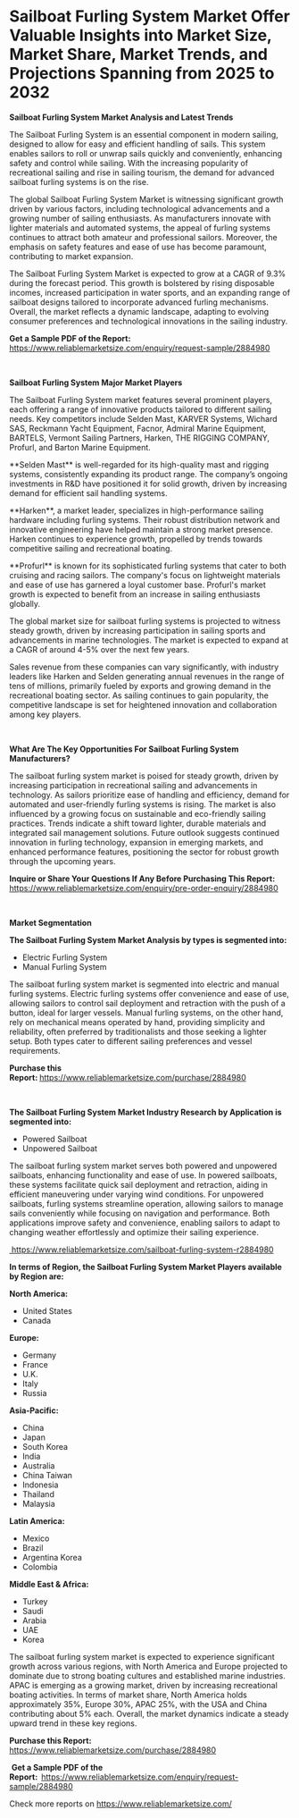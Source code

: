 <p><h1>Sailboat Furling System Market Offer Valuable Insights into Market Size, Market Share, Market Trends, and Projections Spanning from 2025 to 2032</h1></p><p><strong>Sailboat Furling System Market Analysis and Latest Trends</strong></p>
<p><p>The Sailboat Furling System is an essential component in modern sailing, designed to allow for easy and efficient handling of sails. This system enables sailors to roll or unwrap sails quickly and conveniently, enhancing safety and control while sailing. With the increasing popularity of recreational sailing and rise in sailing tourism, the demand for advanced sailboat furling systems is on the rise.</p><p>The global Sailboat Furling System Market is witnessing significant growth driven by various factors, including technological advancements and a growing number of sailing enthusiasts. As manufacturers innovate with lighter materials and automated systems, the appeal of furling systems continues to attract both amateur and professional sailors. Moreover, the emphasis on safety features and ease of use has become paramount, contributing to market expansion.</p><p>The Sailboat Furling System Market is expected to grow at a CAGR of 9.3% during the forecast period. This growth is bolstered by rising disposable incomes, increased participation in water sports, and an expanding range of sailboat designs tailored to incorporate advanced furling mechanisms. Overall, the market reflects a dynamic landscape, adapting to evolving consumer preferences and technological innovations in the sailing industry.</p></p>
<p><strong>Get a Sample PDF of the Report:&nbsp;</strong> <a href="https://www.reliablemarketsize.com/enquiry/request-sample/2884980?utm_campaign=2447&utm_medium=2&utm_source=Github&utm_content=ia&utm_term=13032025&utm_id=sailboat-furling-system">https://www.reliablemarketsize.com/enquiry/request-sample/2884980</a></p>
<p>&nbsp;</p>
<p><strong>Sailboat Furling System Major Market Players</strong></p>
<p><p>The Sailboat Furling System market features several prominent players, each offering a range of innovative products tailored to different sailing needs. Key competitors include Selden Mast, KARVER Systems, Wichard SAS, Reckmann Yacht Equipment, Facnor, Admiral Marine Equipment, BARTELS, Vermont Sailing Partners, Harken, THE RIGGING COMPANY, Profurl, and Barton Marine Equipment.</p><p>**Selden Mast** is well-regarded for its high-quality mast and rigging systems, consistently expanding its product range. The company’s ongoing investments in R&D have positioned it for solid growth, driven by increasing demand for efficient sail handling systems.</p><p>**Harken**, a market leader, specializes in high-performance sailing hardware including furling systems. Their robust distribution network and innovative engineering have helped maintain a strong market presence. Harken continues to experience growth, propelled by trends towards competitive sailing and recreational boating.</p><p>**Profurl** is known for its sophisticated furling systems that cater to both cruising and racing sailors. The company's focus on lightweight materials and ease of use has garnered a loyal customer base. Profurl's market growth is expected to benefit from an increase in sailing enthusiasts globally.</p><p>The global market size for sailboat furling systems is projected to witness steady growth, driven by increasing participation in sailing sports and advancements in marine technologies. The market is expected to expand at a CAGR of around 4-5% over the next few years.</p><p>Sales revenue from these companies can vary significantly, with industry leaders like Harken and Selden generating annual revenues in the range of tens of millions, primarily fueled by exports and growing demand in the recreational boating sector. As sailing continues to gain popularity, the competitive landscape is set for heightened innovation and collaboration among key players.</p></p>
<p>&nbsp;</p>
<p><strong>What Are The Key Opportunities For Sailboat Furling System Manufacturers?</strong></p>
<p><p>The sailboat furling system market is poised for steady growth, driven by increasing participation in recreational sailing and advancements in technology. As sailors prioritize ease of handling and efficiency, demand for automated and user-friendly furling systems is rising. The market is also influenced by a growing focus on sustainable and eco-friendly sailing practices. Trends indicate a shift toward lighter, durable materials and integrated sail management solutions. Future outlook suggests continued innovation in furling technology, expansion in emerging markets, and enhanced performance features, positioning the sector for robust growth through the upcoming years.</p></p>
<p><strong>Inquire or Share Your Questions If Any Before Purchasing This Report:</strong> <a href="https://www.reliablemarketsize.com/enquiry/pre-order-enquiry/2884980?utm_campaign=2447&utm_medium=2&utm_source=Github&utm_content=ia&utm_term=13032025&utm_id=sailboat-furling-system">https://www.reliablemarketsize.com/enquiry/pre-order-enquiry/2884980</a></p>
<p>&nbsp;</p>
<p><strong>Market Segmentation</strong></p>
<p><strong>The Sailboat Furling System Market Analysis by types is segmented into:</strong></p>
<p><ul><li>Electric Furling System</li><li>Manual Furling System</li></ul></p>
<p><p>The sailboat furling system market is segmented into electric and manual furling systems. Electric furling systems offer convenience and ease of use, allowing sailors to control sail deployment and retraction with the push of a button, ideal for larger vessels. Manual furling systems, on the other hand, rely on mechanical means operated by hand, providing simplicity and reliability, often preferred by traditionalists and those seeking a lighter setup. Both types cater to different sailing preferences and vessel requirements.</p></p>
<p><strong>Purchase this Report:&nbsp;</strong><a href="https://www.reliablemarketsize.com/purchase/2884980?utm_campaign=2447&utm_medium=2&utm_source=Github&utm_content=ia&utm_term=13032025&utm_id=sailboat-furling-system">https://www.reliablemarketsize.com/purchase/2884980</a></p>
<p>&nbsp;</p>
<p><strong>The Sailboat Furling System Market Industry Research by Application is segmented into:</strong></p>
<p><ul><li>Powered Sailboat</li><li>Unpowered Sailboat</li></ul></p>
<p><p>The sailboat furling system market serves both powered and unpowered sailboats, enhancing functionality and ease of use. In powered sailboats, these systems facilitate quick sail deployment and retraction, aiding in efficient maneuvering under varying wind conditions. For unpowered sailboats, furling systems streamline operation, allowing sailors to manage sails conveniently while focusing on navigation and performance. Both applications improve safety and convenience, enabling sailors to adapt to changing weather effortlessly and optimize their sailing experience.</p></p>
<p><a href="https://www.reliablemarketsize.com/sailboat-furling-system-r2884980?utm_campaign=2447&utm_medium=2&utm_source=Github&utm_content=ia&utm_term=13032025&utm_id=sailboat-furling-system">&nbsp;https://www.reliablemarketsize.com/sailboat-furling-system-r2884980</a></p>
<p><strong>In terms of Region, the Sailboat Furling System Market Players available by Region are:</strong></p>
<p>
    <p> <strong> North America: </strong>
        <ul>
            <li>United States</li>
            <li>Canada</li>
        </ul>
        </p> 
    <p> <strong> Europe: </strong>
        <ul>
            <li>Germany</li>
            <li>France</li>
            <li>U.K.</li>
            <li>Italy</li>
            <li>Russia</li>
        </ul>
        </p> 
    <p> <strong> Asia-Pacific: </strong>
        <ul>
            <li>China</li>
            <li>Japan</li>
            <li>South Korea</li>
            <li>India</li>
            <li>Australia</li>
            <li>China Taiwan</li>
            <li>Indonesia</li>
            <li>Thailand</li>
            <li>Malaysia</li>
        </ul>
        </p> 
    <p> <strong> Latin America: </strong>
        <ul>
            <li>Mexico</li>
            <li>Brazil</li>
            <li>Argentina Korea</li>
            <li>Colombia</li>
        </ul>
        </p> 
    <p> <strong> Middle East & Africa: </strong>
        <ul>
            <li>Turkey</li>
            <li>Saudi</li>
            <li>Arabia</li>
            <li>UAE</li>
            <li>Korea</li>
        </ul>
    </p>
    </p>
<p><p>The sailboat furling system market is expected to experience significant growth across various regions, with North America and Europe projected to dominate due to strong boating cultures and established marine industries. APAC is emerging as a growing market, driven by increasing recreational boating activities. In terms of market share, North America holds approximately 35%, Europe 30%, APAC 25%, with the USA and China contributing about 5% each. Overall, the market dynamics indicate a steady upward trend in these key regions.</p></p>
<p><strong>Purchase this Report: </strong><a href="https://www.reliablemarketsize.com/purchase/2884980?utm_campaign=2447&utm_medium=2&utm_source=Github&utm_content=ia&utm_term=13032025&utm_id=sailboat-furling-system">https://www.reliablemarketsize.com/purchase/2884980</a></p>
<p>&nbsp;<strong>Get a Sample PDF of the Report:&nbsp;&nbsp;</strong><a href="https://www.reliablemarketsize.com/enquiry/request-sample/2884980?utm_campaign=2447&utm_medium=2&utm_source=Github&utm_content=ia&utm_term=13032025&utm_id=sailboat-furling-system">https://www.reliablemarketsize.com/enquiry/request-sample/2884980</a></p>
<p><strong></strong></p>
<p>Check more reports on <a href="https://www.reliablemarketsize.com/?utm_campaign=2447&utm_medium=2&utm_source=Github&utm_content=ia&utm_term=13032025&utm_id=sailboat-furling-system">https://www.reliablemarketsize.com/</a></p>